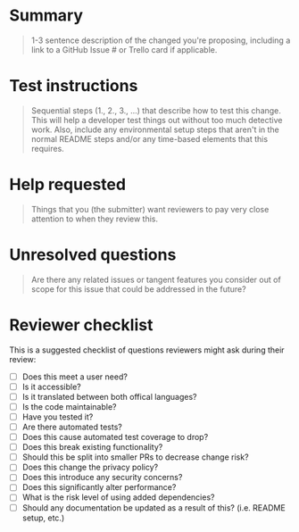 # Summary

> 1-3 sentence description of the changed you're proposing, including a link to a GitHub Issue # or Trello card if applicable.

# Test instructions

> Sequential steps (1., 2., 3., ...) that describe how to test this change. This will help a developer test things out without too much detective work. Also, include any environmental setup steps that aren't in the normal README steps and/or any time-based elements that this requires.

# Help requested

> Things that you (the submitter) want reviewers to pay very close attention to when they review this.

# Unresolved questions

> Are there any related issues or tangent features you consider out of scope for this issue that could be addressed in the future?

# Reviewer checklist

This is a suggested checklist of questions reviewers might ask during their review:

- [ ] Does this meet a user need?
- [ ] Is it accessible?
- [ ] Is it translated between both offical languages?
- [ ] Is the code maintainable?
- [ ] Have you tested it?
- [ ] Are there automated tests?
- [ ] Does this cause automated test coverage to drop?
- [ ] Does this break existing functionality?
- [ ] Should this be split into smaller PRs to decrease change risk?
- [ ] Does this change the privacy policy?
- [ ] Does this introduce any security concerns?
- [ ] Does this significantly alter performance?
- [ ] What is the risk level of using added dependencies?
- [ ] Should any documentation be updated as a result of this? (i.e. README setup, etc.)
